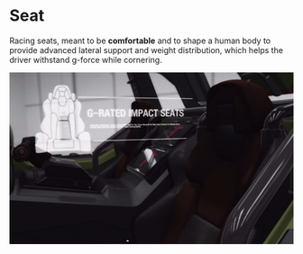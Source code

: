   # Seat
  
  Racing seats, meant to be **comfortable** and to shape a human body to provide advanced lateral support and weight distribution, which helps the driver withstand g-force while cornering.
  
![](https://github.com/AMG-Transport-Dynamics/warthog/blob/master/seat/warthog_seats.png?raw=true)

